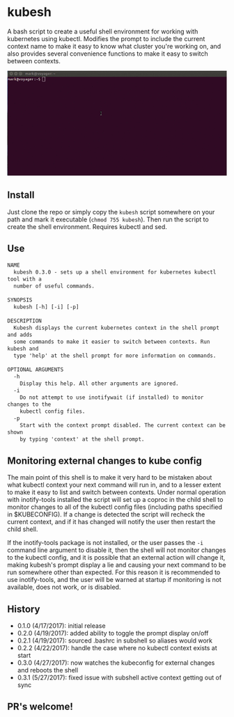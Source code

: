 # kubesh
A bash script to create a useful shell environment for working with kubernetes using kubectl. Modifies the prompt to include the current context name to make it easy to know what cluster you're working on, and also provides several convenience functions to make it easy to switch between contexts.

![kubesh](kubesh_cast.gif)

## Install

Just clone the repo or simply copy the `kubesh` script somewhere on your path and mark it executable (`chmod 755 kubesh`). Then run the script to create the shell environment. Requires kubectl and sed.

## Use

```
NAME
  kubesh 0.3.0 - sets up a shell environment for kubernetes kubectl tool with a
  number of useful commands.

SYNOPSIS
  kubesh [-h] [-i] [-p]

DESCRIPTION
  Kubesh displays the current kubernetes context in the shell prompt and adds
  some commands to make it easier to switch between contexts. Run kubesh and
  type 'help' at the shell prompt for more information on commands.

OPTIONAL ARGUMENTS
  -h
    Display this help. All other arguments are ignored.
  -i
    Do not attempt to use inotifywait (if installed) to monitor changes to the
    kubectl config files.
  -p
    Start with the context prompt disabled. The current context can be shown
    by typing 'context' at the shell prompt.
```
## Monitoring external changes to kube config

The main point of this shell is to make it very hard to be mistaken about what kubectl context your next command will run in, and to a lesser extent to make it easy to list and switch between contexts. Under normal operation with inotify-tools installed the script will set up a coproc in the child shell to monitor changes to all of the kubectl config files (including paths specified in $KUBECONFIG). If a change is detected the script will recheck the current context, and if it has changed will notify the user then restart the child shell.

If the inotify-tools package is not installed, or the user passes the `-i` command line argument to disable it, then the shell will not monitor changes to the kubectl config, and it is possible that an external action will change it, making kubesh's prompt display a lie and causing your next command to be run somewhere other than expected. For this reason it is recommended to use inotify-tools, and the user will be warned at startup if monitoring is not available, does not work, or is disabled.

## History

  - 0.1.0 (4/17/2017): initial release
  - 0.2.0 (4/19/2017): added ability to toggle the prompt display on/off
  - 0.2.1 (4/19/2017): sourced .bashrc in subshell so aliases would work
  - 0.2.2 (4/22/2017): handle the case where no kubectl context exists at start
  - 0.3.0 (4/27/2017): now watches the kubeconfig for external changes and reboots the shell
  - 0.3.1 (5/27/2017): fixed issue with subshell active context getting out of sync

## PR's welcome!

